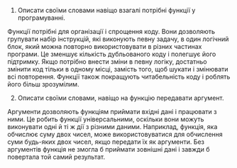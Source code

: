 1. Описати своїми словами навіщо взагалі потрібні функції у програмуванні.

Функції потрібні для організації і спрощення коду. Вони дозволяють групувати набір інструкцій, які виконують певну задачу, в один логічний блок, який можна повторно використовувати в різних частинах програми. Це зменшує кількість дубльованого коду і полегшує його підтримку. Якщо потрібно внести зміни в певну логіку, достатньо змінити код тільки в одному місці, замість того, щоб шукати і змінювати всі повторення. Функції також покращують читабельність коду і роблять його більш зрозумілим.

2. Описати своїми словами, навіщо на функцію передавати аргумент.

Аргументи дозволяють функціям приймати вхідні дані і працювати з ними. Це робить функції універсальними, оскільки вони можуть виконувати одні й ті ж дії з різними даними. Наприклад, функція, яка обчислює суму двох чисел, може використовуватися для обчислення суми будь-яких двох чисел, якщо передати їх як аргументи. Без аргументів функція не змогла б приймати зовнішні дані і завжди б повертала той самий результат.